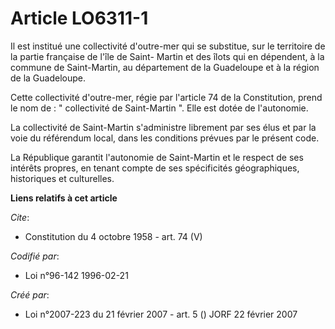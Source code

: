 # Article LO6311-1

Il est institué une collectivité d'outre-mer qui se substitue, sur le territoire de la partie française de l'île de Saint-
Martin et des îlots qui en dépendent, à la commune de Saint-Martin, au département de la Guadeloupe et à la région de la
Guadeloupe. 

Cette collectivité d'outre-mer, régie par l'article 74 de la Constitution, prend le nom de : " collectivité de Saint-Martin
". Elle est dotée de l'autonomie. 

La collectivité de Saint-Martin s'administre librement par ses élus et par la voie du référendum local, dans les conditions
prévues par le présent code. 

La République garantit l'autonomie de Saint-Martin et le respect de ses intérêts propres, en tenant compte de ses
spécificités géographiques, historiques et culturelles.

**Liens relatifs à cet article**

_Cite_:

  - Constitution du 4 octobre 1958 - art. 74 (V)

_Codifié par_:

  - Loi n°96-142 1996-02-21

_Créé par_:

  - Loi n°2007-223 du 21 février 2007 - art. 5 () JORF 22 février 2007
